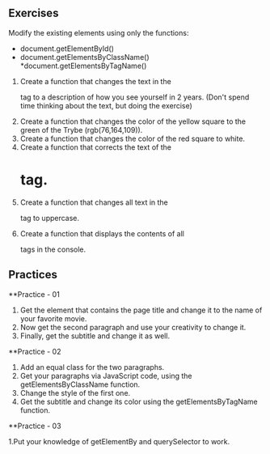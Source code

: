 ## Exercises

Modify the existing elements using only the functions:
* document.getElementById()
* document.getElementsByClassName()
*document.getElementsByTagName()

1. Create a function that changes the text in the <p> tag to a description of how you see yourself in 2 years. (Don't spend time thinking about the text, but doing the exercise)
2. Create a function that changes the color of the yellow square to the green of the Trybe (rgb(76,164,109)).
3. Create a function that changes the color of the red square to white.
4. Create a function that corrects the text of the <h1> tag.
5. Create a function that changes all text in the <p> tag to uppercase.
6. Create a function that displays the contents of all <p> tags in the console.

## Practices

**Practice - 01

1. Get the element that contains the page title and change it to the name of your favorite movie.
2. Now get the second paragraph and use your creativity to change it.
3. Finally, get the subtitle and change it as well.

**Practice - 02

1. Add an equal class for the two paragraphs.
2. Get your paragraphs via JavaScript code, using the getElementsByClassName function.
3. Change the style of the first one.
4. Get the subtitle and change its color using the getElementsByTagName function.

**Practice - 03

1.Put your knowledge of getElementBy and querySelector to work.

